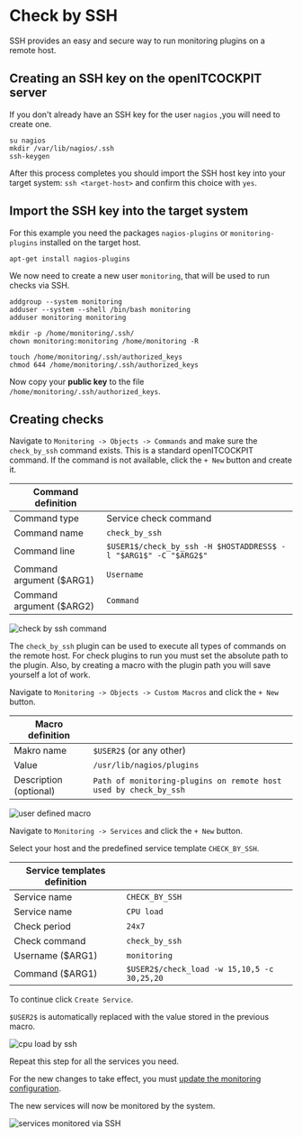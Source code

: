 # Check by SSH

SSH provides an easy and secure way to run monitoring plugins on a remote host.

## Creating an SSH key on the openITCOCKPIT server

If you don't already have an SSH key for the user `nagios` ,you will need to create one.

```
su nagios
mkdir /var/lib/nagios/.ssh
ssh-keygen
```

After this process completes you should import the SSH host key into your target system: `ssh <target-host>` and confirm this choice with `yes`.

## Import the SSH key into the target system

For this example you need the packages `nagios-plugins` or `monitoring-plugins` installed on the target host.

```
apt-get install nagios-plugins
```

We now need to create a new user `monitoring`, that will be used to run checks via SSH.

```
addgroup --system monitoring
adduser --system --shell /bin/bash monitoring
adduser monitoring monitoring

mkdir -p /home/monitoring/.ssh/
chown monitoring:monitoring /home/monitoring -R

touch /home/monitoring/.ssh/authorized_keys
chmod 644 /home/monitoring/.ssh/authorized_keys
```

Now copy your **public key** to the file `/home/monitoring/.ssh/authorized_keys`.

## Creating checks

Navigate to `Monitoring -> Objects -> Commands` and make sure the `check_by_ssh` command exists. This is a standard openITCOCKPIT command. If the command is not available, click the `+ New` button and create it.

| Command definition      |                         |
| ----------- | ------------------------------------ |
| Command type |    Service check command  |
| Command name | `check_by_ssh` |
| Command line | `$USER1$/check_by_ssh -H $HOSTADDRESS$ -l "$ARG1$" -C "$ARG2$"` |
| Command argument ($ARG1) | `Username` |
| Command argument ($ARG2) | `Command` |

![check by ssh command](/images/check_by_ssh_command.png)

The `check_by_ssh` plugin can be used to execute all types of commands on the remote host. For check plugins to run you must set the absolute path to the plugin. Also, by creating a macro with the plugin path you will save yourself a lot of work.

Navigate to `Monitoring -> Objects -> Custom Macros` and click the `+ New` button.

| Macro definition      |                         |
| ----------- | ------------------------------------ |
| Makro name | `$USER2$` (or any other) |
| Value | `/usr/lib/nagios/plugins` |
| Description (optional) | `Path of monitoring-plugins on remote host used by check_by_ssh` |

![user defined macro](/images/user-defined-macro.png)

Navigate to `Monitoring -> Services` and click the `+ New` button.

Select your host and the predefined service template `CHECK_BY_SSH`.

| Service templates definition      |                         |
| ----------- | ------------------------------------ |
| Service name | `CHECK_BY_SSH` |
| Service name | `CPU load` |
| Check period | `24x7` |
| Check command | `check_by_ssh` |
| Username ($ARG1) | `monitoring` |
| Command ($ARG1) | `$USER2$/check_load -w 15,10,5 -c 30,25,20` |

To continue click `Create Service`.

`$USER2$` is automatically replaced with the value stored in the previous macro.

![cpu load by ssh](/images/cpu-load-by-ssh.png)

Repeat this step for all the services you need.

For the new changes to take effect, you must [update the monitoring configuration](../create-first-host/#aktualisieren-der-uberwachungskonfiguration).

The new services will now be monitored by the system.

![services monitored via SSH](/images/services-monitored-via-ssh.png)
